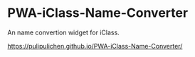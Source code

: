 # PWA-iClass-Name-Converter
An name convertion widget for iClass.

https://pulipulichen.github.io/PWA-iClass-Name-Converter/


